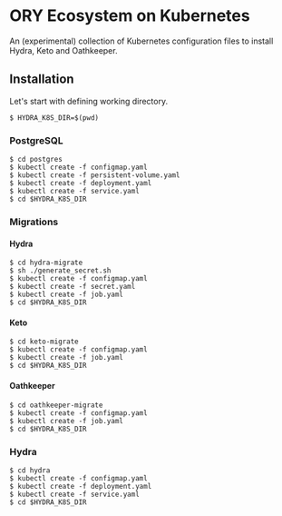 # ORY Ecosystem on Kubernetes

An (experimental) collection of Kubernetes configuration files to install Hydra, Keto and Oathkeeper.

## Installation

Let's start with defining working directory.

```
$ HYDRA_K8S_DIR=$(pwd)
```

### PostgreSQL

```
$ cd postgres
$ kubectl create -f configmap.yaml
$ kubectl create -f persistent-volume.yaml
$ kubectl create -f deployment.yaml
$ kubectl create -f service.yaml
$ cd $HYDRA_K8S_DIR
```

### Migrations

#### Hydra

```
$ cd hydra-migrate
$ sh ./generate_secret.sh
$ kubectl create -f configmap.yaml
$ kubectl create -f secret.yaml
$ kubectl create -f job.yaml
$ cd $HYDRA_K8S_DIR
```

#### Keto
```
$ cd keto-migrate
$ kubectl create -f configmap.yaml
$ kubectl create -f job.yaml
$ cd $HYDRA_K8S_DIR
```

#### Oathkeeper
```
$ cd oathkeeper-migrate
$ kubectl create -f configmap.yaml
$ kubectl create -f job.yaml
$ cd $HYDRA_K8S_DIR
```

### Hydra
```
$ cd hydra
$ kubectl create -f configmap.yaml
$ kubectl create -f deployment.yaml
$ kubectl create -f service.yaml
$ cd $HYDRA_K8S_DIR
```
